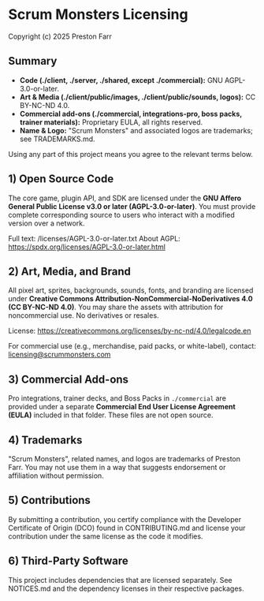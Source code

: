 # Scrum Monsters Licensing

Copyright (c) 2025 Preston Farr

## Summary
- **Code (./client, ./server, ./shared, except ./commercial):** GNU AGPL-3.0-or-later.
- **Art & Media (./client/public/images, ./client/public/sounds, logos):** CC BY-NC-ND 4.0.
- **Commercial add-ons (./commercial, integrations-pro, boss packs, trainer materials):** Proprietary EULA, all rights reserved.
- **Name & Logo:** "Scrum Monsters" and associated logos are trademarks; see TRADEMARKS.md.

Using any part of this project means you agree to the relevant terms below.

## 1) Open Source Code
The core game, plugin API, and SDK are licensed under the
**GNU Affero General Public License v3.0 or later (AGPL-3.0-or-later)**.
You must provide complete corresponding source to users who interact with a
modified version over a network.

Full text: /licenses/AGPL-3.0-or-later.txt
About AGPL: https://spdx.org/licenses/AGPL-3.0-or-later.html

## 2) Art, Media, and Brand
All pixel art, sprites, backgrounds, sounds, fonts, and branding are licensed under
**Creative Commons Attribution-NonCommercial-NoDerivatives 4.0 (CC BY-NC-ND 4.0)**.
You may share the assets with attribution for noncommercial use. No derivatives or resales.

License: https://creativecommons.org/licenses/by-nc-nd/4.0/legalcode.en

For commercial use (e.g., merchandise, paid packs, or white-label), contact:
licensing@scrummonsters.com

## 3) Commercial Add-ons
Pro integrations, trainer decks, and Boss Packs in `./commercial` are provided under a
separate **Commercial End User License Agreement (EULA)** included in that folder.
These files are not open source.

## 4) Trademarks
"Scrum Monsters", related names, and logos are trademarks of Preston Farr.
You may not use them in a way that suggests endorsement or affiliation without permission.

## 5) Contributions
By submitting a contribution, you certify compliance with the Developer Certificate of Origin (DCO)
found in CONTRIBUTING.md and license your contribution under the same license as the code it modifies.

## 6) Third-Party Software
This project includes dependencies that are licensed separately. See NOTICES.md
and the dependency licenses in their respective packages.